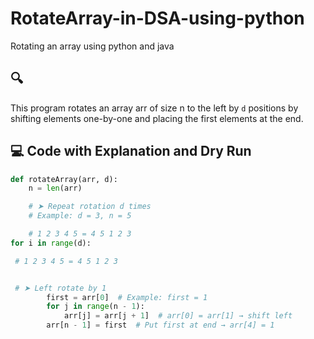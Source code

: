 # RotateArray-in-DSA-using-python
Rotating an array using python and java 
## 🔍 
This program rotates an array arr of size n to the left by `d` positions by shifting elements one-by-one and placing the first elements at the end.

## 💻 Code with Explanation and Dry Run

```python
def rotateArray(arr, d):
    n = len(arr)

    # ➤ Repeat rotation d times
    # Example: d = 3, n = 5

    # 1 2 3 4 5 = 4 5 1 2 3 
for i in range(d):

 # 1 2 3 4 5 = 4 5 1 2 3  


 # ➤ Left rotate by 1
        first = arr[0]  # Example: first = 1
        for j in range(n - 1):
            arr[j] = arr[j + 1]  # arr[0] = arr[1] → shift left
        arr[n - 1] = first  # Put first at end → arr[4] = 1


